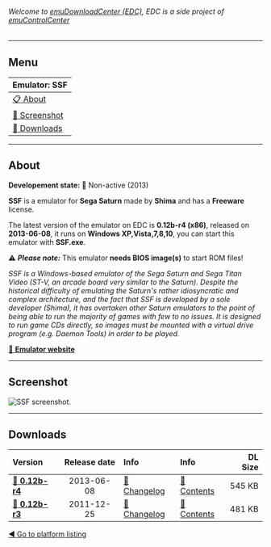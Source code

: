 ###### Welcome to [emuDownloadCenter (EDC)](https://github.com/PhoenixInteractiveNL/emuDownloadCenter/wiki/), EDC is a side project of [emuControlCenter](https://github.com/PhoenixInteractiveNL/emuControlCenter/wiki/)
***
## Menu
| **Emulator: SSF** |
|:---------|
| [:clipboard: About](#about) |
| [:sunrise: Screenshot](#screen) |
| [:floppy_disk: Downloads](#downloads) |
***
## About
**Developement state:** :red_circle: Non-active (2013)

**SSF** is a emulator for **Sega Saturn** made by **Shima** and has a **Freeware** license.

The latest version of the emulator on EDC is **0.12b-r4 (x86)**, released on **2013-06-08**, it runs on **Windows XP,Vista,7,8,10**, you can start this emulator with **SSF.exe**.

:warning: _**Please note:**_ This emulator **needs BIOS image(s)** to start ROM files!

_SSF is a Windows-based emulator of the Sega Saturn and Sega Titan Video (ST-V, an arcade board very similar to the Saturn). Despite the historical difficulty of emulating the Saturn's rather idiosyncratic and complex architecture, and the fact that SSF is developed by a sole developer (Shima), it has overtaken other Saturn emulators to the point of being able to run the majority of games with few to no issues. It is designed to run game CDs directly, so images must be mounted with a virtual drive program (e.g. Daemon Tools) in order to be played._

[:link: **Emulator website**](http://www.geocities.jp/mj3kj8o5/ssf/index.html)
***
## Screenshot
![](https://raw.githubusercontent.com/PhoenixInteractiveNL/emuDownloadCenter/master/hooks/ssf/emulator_screen_01.jpg "SSF screenshot.")
***
## Downloads
| Version  | Release date  | Info       | Info       | DL Size    |
|:---------|:-------------:|:-----------|:-----------|-----------:|
| [:floppy_disk: **0.12b-r4**](https://github.com/PhoenixInteractiveNL/edc-repo0005/raw/master/ssf/0.12b-r4.7z) | 2013-06-08 | [:page_facing_up: Changelog](https://github.com/PhoenixInteractiveNL/edc-repo0005/blob/master/ssf/0.12b-r4_changelog.txt) | [:mag_right: Contents](https://github.com/PhoenixInteractiveNL/edc-repo0005/blob/master/ssf/0.12b-r4_contents.txt) | 545 KB |
| [:floppy_disk: **0.12b-r3**](https://github.com/PhoenixInteractiveNL/edc-repo0005/raw/master/ssf/0.12b-r3.7z) | 2011-12-25 | [:page_facing_up: Changelog](https://github.com/PhoenixInteractiveNL/edc-repo0005/blob/master/ssf/0.12b-r3_changelog.txt) | [:mag_right: Contents](https://github.com/PhoenixInteractiveNL/edc-repo0005/blob/master/ssf/0.12b-r3_contents.txt) | 481 KB |

[:arrow_backward: Go to platform listing](https://github.com/PhoenixInteractiveNL/emuDownloadCenter/wiki/EDC-Platform-List)
